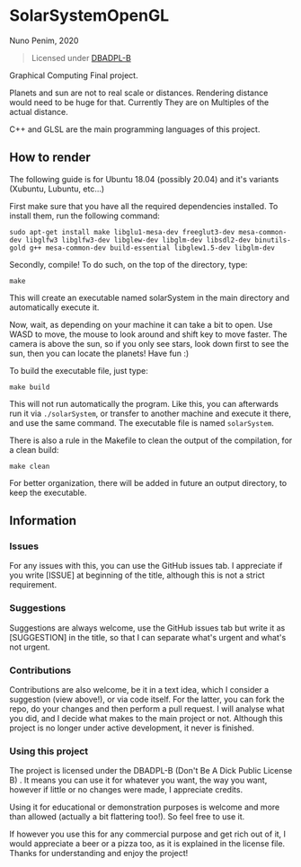 # SolarSystemOpenGL

Nuno Penim, 2020
> Licensed under [DBADPL-B](https://github.com/nunopenim/DBADPL-B)

Graphical Computing Final project.

Planets and sun are not to real scale or distances. Rendering distance would need to be huge for that. Currently They are on Multiples of the actual distance.

C++ and GLSL are the main programming languages of this project.

## How to render

The following guide is for Ubuntu 18.04 (possibly 20.04) and it's variants (Xubuntu, Lubuntu, etc...)

First make sure that you have all the required dependencies installed. To install them, run the following command:

`sudo apt-get install make libglu1-mesa-dev freeglut3-dev mesa-common-dev libglfw3 libglfw3-dev libglew-dev libglm-dev libsdl2-dev binutils-gold g++ mesa-common-dev build-essential libglew1.5-dev libglm-dev `

Secondly, compile! To do such, on the top of the directory, type:

`make`

This will create an executable named solarSystem in the main directory and automatically execute it.

Now, wait, as depending on your machine it can take a bit to open. Use WASD to move, the mouse to look around and shift key to move faster. The camera is above the sun, so if you only see stars, look down first to see the sun, then you can locate the planets! Have fun :)

To build the executable file, just type:

`make build`

This will not run automatically the program. Like this, you can afterwards run it via `./solarSystem`, or transfer to another machine and execute it there, and use the same command. The executable file is named `solarSystem`.

There is also a rule in the Makefile to clean the output of the compilation, for a clean build:

`make clean`

For better organization, there will be added in future an output directory, to keep the executable.

## Information

### Issues

For any issues with this, you can use the GitHub issues tab. I appreciate if you write [ISSUE] at beginning of the title, although this is not a strict requirement.

### Suggestions

Suggestions are always welcome, use the GitHub issues tab but write it as [SUGGESTION] in the title, so that I can separate what's urgent and what's not urgent.

### Contributions

Contributions are also welcome, be it in a text idea, which I consider a suggestion (view above!), or via code itself. For the latter, you can fork the repo, do your changes and then perform a pull request. I will analyse what you did, and I decide what makes to the main project or not. Although this project is no longer under active development, it never is finished.

### Using this project

The project is licensed under the DBADPL-B (Don't Be A Dick Public License B) . It means you can use it for whatever you want, the way you want, however if little or no changes were made, I appreciate credits.

Using it for educational or demonstration purposes is welcome and more than allowed (actually a bit flattering too!). So feel free to use it.

If however you use this for any commercial purpose and get rich out of it, I would appreciate a beer or a pizza too, as it is explained in the license file. Thanks for understanding and enjoy the project!
